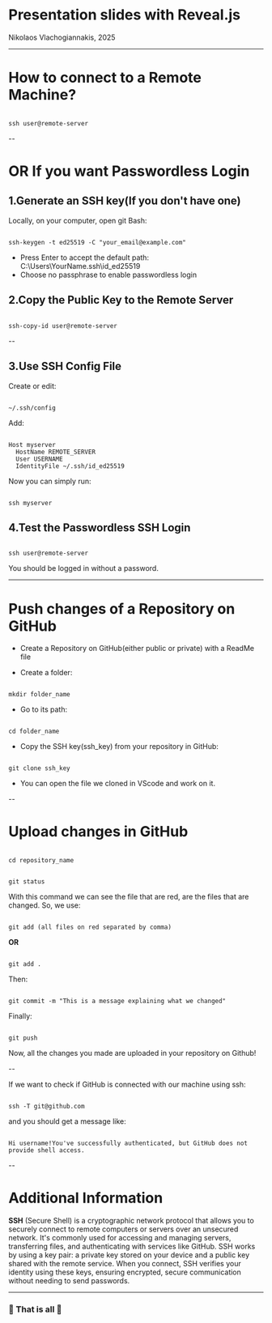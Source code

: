 # Presentation slides with Reveal.js

Nikolaos Vlachogiannakis, 2025

---

# How to connect to a Remote Machine?

<pre><code class="language-python" data-trim>
ssh user@remote-server
</code></pre>

--

# OR If you want Passwordless Login

## 1.Generate an SSH key(If you don't have one)

Locally, on your computer, open git Bash:

<pre><code class="language-python" data-trim>
ssh-keygen -t ed25519 -C "your_email@example.com"
</code></pre>
- Press Enter to accept the default path:
C:\Users\YourName\.ssh\id_ed25519
- Choose no passphrase to enable passwordless login


## 2.Copy the Public Key to the Remote Server

<pre><code class="language-python" data-trim>
ssh-copy-id user@remote-server
</code></pre>

--

## 3.Use SSH Config File
Create or edit:
<pre><code class="language-python" data-trim>
~/.ssh/config
</code></pre>
Add:
<pre><code class="language-python" data-trim>
Host myserver
  HostName REMOTE_SERVER
  User USERNAME
  IdentityFile ~/.ssh/id_ed25519
</code></pre>
Now you can simply run:
<pre><code class="language-python" data-trim>
ssh myserver
</code></pre>

## 4.Test the Passwordless SSH Login
<pre><code class="language-python" data-trim>
ssh user@remote-server
</code></pre>
You should be logged in without a password.

---

# Push changes of a Repository on GitHub

- Create a Repository on GitHub(either public or private) with a ReadMe file

- Create a folder:
<pre><code class="language-python" data-trim>
mkdir folder_name
</code></pre>
- Go to its path:
<pre><code class="language-python" data-trim>
cd folder_name
</code></pre>
- Copy the SSH key(ssh_key) from your repository in GitHub:
<pre><code class="language-python" data-trim>
git clone ssh_key
</code></pre>
- You can open the file we cloned in VScode and work on it.

--

# Upload changes in GitHub

<pre><code class="language-python" data-trim>
cd repository_name
</code></pre>

<pre><code class="language-python" data-trim>
git status
</code></pre>

With this command we can see the file that are red, are the files that are changed.
So, we use:
<pre><code class="language-python" data-trim>
git add (all files on red separated by comma)
</code></pre>
**OR**
<pre><code class="language-python" data-trim>
git add .
</code></pre>
Then:
<pre><code class="language-python" data-trim>
git commit -m "This is a message explaining what we changed"
</code></pre>
Finally:
<pre><code class="language-python" data-trim>
git push
</code></pre>
Now, all the changes you made are uploaded in your repository on Github!

--

If we want to check if GitHub is connected with our machine using ssh:
<pre><code class="language-python" data-trim>
ssh -T git@github.com
</code></pre>
and you should get a message like:
<pre><code class="language-python" data-trim>
Hi username!You've successfully authenticated, but GitHub does not provide shell access.
</code></pre>

--

# Additional Information

**SSH** (Secure Shell) is a cryptographic network protocol that allows you to securely connect to remote computers or servers over an unsecured network. It's commonly used for accessing and managing servers, transferring files, and authenticating with services like GitHub. SSH works by using a key pair: a private key stored on your device and a public key shared with the remote service. When you connect, SSH verifies your identity using these keys, ensuring encrypted, secure communication without needing to send passwords.

---

### 🦧 That is all 🦧
